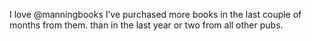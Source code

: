 <!--
id: 240897132
link: http://kevinisom.info/post/240897132/i-love-manningbooks-ive-purchased-more-books-in
slug: i-love-manningbooks-ive-purchased-more-books-in
date: Thu Nov 12 2009 14:21:42 GMT+1300 (NZDT)
raw: {"blog_name":"kevinisom","id":240897132,"post_url":"http://kevinisom.info/post/240897132/i-love-manningbooks-ive-purchased-more-books-in","slug":"i-love-manningbooks-ive-purchased-more-books-in","type":"text","date":"2009-11-12 01:21:42 GMT","timestamp":1257988902,"state":"published","format":"html","reblog_key":"23Br45BR","tags":[],"short_url":"http://tmblr.co/Zw68YyEMyni","highlighted":[],"feed_item":"http://twitter.com/kev_nz/statuses/5634418176","from_feed_id":"650289","note_count":0,"title":null,"body":"<p>I love @manningbooks I&#8217;ve purchased more books in the last couple of months from them. than in the last year or two from all other pubs.</p>"}
publish: 2009-11-012
tags: 
title: null
-->


I love @manningbooks I’ve purchased more books in the last couple of
months from them. than in the last year or two from all other pubs.


